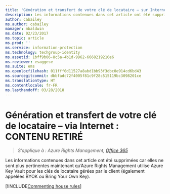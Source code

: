 ```yaml
---
title: 'Génération et transfert de votre clé de locataire – sur Internet : CONTENU RETIRÉ | Azure RMS'
description: Les informations contenues dans cet article ont été supprimées car elles ne sont plus pertinentes maintenant qu’Azure Rights Management utilise Azure Key Vault pour les clés de locataire gérées par le client (également appelées BYOK ou Bring Your Own Key).
author: cabailey
ms.author: cabailey
manager: mbaldwin
ms.date: 02/23/2017
ms.topic: article
ms.prod: ''
ms.service: information-protection
ms.technology: techgroup-identity
ms.assetid: 1bff9b06-8c5a-4b1d-9962-6668219210e6
ms.reviewer: esaggese
ms.suite: ems
ms.openlocfilehash: 011fff0d11527a8abd1bb93f3dbc0e914cd6bd43
ms.sourcegitcommit: dbbfadc72f4005f81c9f28c515119bc3098201ce
ms.translationtype: HT
ms.contentlocale: fr-FR
ms.lasthandoff: 03/28/2018
---
```

# <a name="generate-and-transfer-your-tenant-key--over-the-internet-retired-content"></a>Génération et transfert de votre clé de locataire – via Internet : CONTENU RETIRÉ

>*S’applique à : Azure Rights Management, [Office 365](http://download.microsoft.com/download/E/C/F/ECF42E71-4EC0-48FF-AA00-577AC14D5B5C/Azure_Information_Protection_licensing_datasheet_EN-US.pdf)*

Les informations contenues dans cet article ont été supprimées car elles ne sont plus pertinentes maintenant qu’Azure Rights Management utilise Azure Key Vault pour les clés de locataire gérées par le client (également appelées BYOK ou Bring Your Own Key). 

[!INCLUDE[Commenting house rules](../includes/houserules.md)]